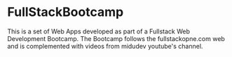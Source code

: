 # FullStackBootcamp

This is a set of Web Apps developed as part of a Fullstack Web Development Bootcamp. The Bootcamp follows the fullstackopne.com web and is complemented with videos from midudev youtube's channel.
